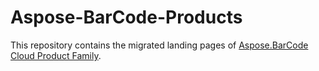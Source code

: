 # Aspose-BarCode-Products

This repository contains the migrated landing pages of [Aspose.BarCode Cloud Product Family](https://products.aspose.cloud/barcode/).
